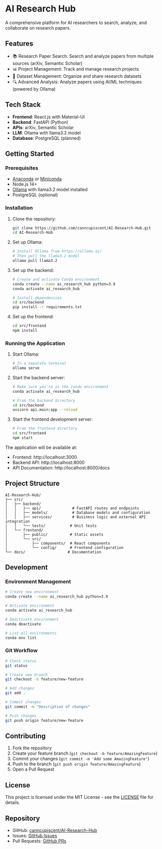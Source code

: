 # AI Research Hub

A comprehensive platform for AI researchers to search, analyze, and collaborate on research papers.

## Features

- 📚 Research Paper Search: Search and analyze papers from multiple sources (arXiv, Semantic Scholar)
- 📊 Project Management: Track and manage research projects
- 💾 Dataset Management: Organize and share research datasets
- 🔍 Advanced Analysis: Analyze papers using AI/ML techniques (powered by Ollama)

## Tech Stack

- **Frontend**: React.js with Material-UI
- **Backend**: FastAPI (Python)
- **APIs**: arXiv, Semantic Scholar
- **LLM**: Ollama with llama3.2 model
- **Database**: PostgreSQL (planned)

## Getting Started

### Prerequisites

- [Anaconda](https://www.anaconda.com/download) or [Miniconda](https://docs.conda.io/en/latest/miniconda.html)
- Node.js 14+
- [Ollama](https://ollama.ai/) with llama3.2 model installed
- PostgreSQL (optional)

### Installation

1. Clone the repository:
   ```bash
   git clone https://github.com/canncupiscent/AI-Research-Hub.git
   cd AI-Research-Hub
   ```

2. Set up Ollama:
   ```bash
   # Install Ollama from https://ollama.ai/
   # Then pull the llama3.2 model
   ollama pull llama3.2
   ```

3. Set up the backend:
   ```bash
   # Create and activate Conda environment
   conda create --name ai_research_hub python=3.9
   conda activate ai_research_hub

   # Install dependencies
   cd src/backend
   pip install -r requirements.txt
   ```

4. Set up the frontend:
   ```bash
   cd src/frontend
   npm install
   ```

### Running the Application

1. Start Ollama:
   ```bash
   # In a separate terminal
   ollama serve
   ```

2. Start the backend server:
   ```bash
   # Make sure you're in the conda environment
   conda activate ai_research_hub
   
   # From the backend directory
   cd src/backend
   uvicorn api.main:app --reload
   ```

3. Start the frontend development server:
   ```bash
   # From the frontend directory
   cd src/frontend
   npm start
   ```

The application will be available at:
- Frontend: http://localhost:3000
- Backend API: http://localhost:8000
- API Documentation: http://localhost:8000/docs

## Project Structure

```
AI-Research-Hub/
├── src/
│   ├── backend/
│   │   ├── api/              # FastAPI routes and endpoints
│   │   ├── models/           # Database models and configuration
│   │   ├── services/         # Business logic and external API integration
│   │   └── tests/           # Unit tests
│   └── frontend/
│       ├── public/          # Static assets
│       └── src/
│           ├── components/  # React components
│           └── config/      # Frontend configuration
└── docs/                   # Documentation
```

## Development

### Environment Management

```bash
# Create new environment
conda create --name ai_research_hub python=3.9

# Activate environment
conda activate ai_research_hub

# Deactivate environment
conda deactivate

# List all environments
conda env list
```

### Git Workflow

```bash
# Check status
git status

# Create new branch
git checkout -b feature/new-feature

# Add changes
git add .

# Commit changes
git commit -m "Description of changes"

# Push changes
git push origin feature/new-feature
```

## Contributing

1. Fork the repository
2. Create your feature branch (`git checkout -b feature/AmazingFeature`)
3. Commit your changes (`git commit -m 'Add some AmazingFeature'`)
4. Push to the branch (`git push origin feature/AmazingFeature`)
5. Open a Pull Request

## License

This project is licensed under the MIT License - see the [LICENSE](LICENSE) file for details.

## Repository

- GitHub: [canncupiscent/AI-Research-Hub](https://github.com/canncupiscent/AI-Research-Hub)
- Issues: [GitHub Issues](https://github.com/canncupiscent/AI-Research-Hub/issues)
- Pull Requests: [GitHub PRs](https://github.com/canncupiscent/AI-Research-Hub/pulls) 